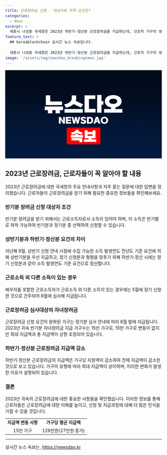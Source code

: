 ```yaml
---
title: 근로장려금 신청 - 대상자와 자격 요건은?
categories:
  - News
excerpt: >
  세종시 나성동 국세청은 2023년 하반기·정산분 근로장려금을 지급하는데, 근로자 가구의 생활 안정을 위해 27일 일괄 지급할 예정이라고 밝혔다. 근로소득만 있는 가구는 반기분과 정기분 중 선택하여 신청할 수 있으며, 소득요건이 완화되어 신청가구 수는 15만 가구로, 최대 지급액은 1840억원이며, 가구당 평균 지급액은 126만원이다. 지급액은 단독가구가 증가한 영향으로 전체적으로 감소한 것으로 밝혀졌다.
feature_text: >
  ## koreablockchain 실시간 뉴스 속보입니다.

  세종시 나성동 국세청은 2023년 하반기·정산분 근로장려금을 지급하는데, 근로자 가구의 생활 안정을 위해 27일 일괄 지급할 예정이라고 밝혔다. 근로소득만 있는 가구는 반기분과 정기분 중 선택하여 신청할 수 있으며, 소득요건이 완화되어 신청가구 수는 15만 가구로, 최대 지급액은 1840억원이며, 가구당 평균 지급액은 126만원이다. 지급액은 단독가구가 증가한 영향으로 전체적으로 감소한 것으로 밝혀졌다.
image: '/assets/img/newsdao_breakingnews.jpg'
---
```


<p><img src="/assets/img/newsdao_breakingnews.jpg" alt="koreablockchain 속보" /></p>

<h2 data-ke-size="size26">2023년 근로장려금, 근로자들이 꼭 알아야 할 내용</h2>

<p data-ke-size="size16">2023년 근로장려금에 대한 국세청의 주요 안내사항과 자주 묻는 질문에 대한 답변을 정리했습니다. 근로자들이 근로장려금을 받기 위해 필요한 중요한 정보들을 확인해보세요.</p>

<h3>반기분 장려금 신청 대상자 조건</h3>

<p data-ke-size="size16">반기분 장려금을 받기 위해서는 근로소득자로서 소득이 있어야 하며, 이 소득은 반기별로 파악 가능하여 반기분과 정기분 중 선택하여 신청할 수 있습니다.</p>

<h3>상반기분과 하반기·정산분 요건의 차이</h3>

<p data-ke-size="size16">지난해 9월, 상반기 신청 안내 시점에 수집 가능한 소득 발생연도 전년도 기준 요건에 의해 상반기분을 우선 지급하고, 정기 신청분과 형평을 맞추기 위해 하반기·정산 시에는 정기 신청분과 같이 소득 발생연도 기준 요건으로 정산합니다.</p>

<h3>근로소득 외 다른 소득이 있는 경우</h3>

<p data-ke-size="size16">배우자를 포함한 근로소득자가 근로소득 외 다른 소득이 있는 경우에는 5월에 정기 신청한 것으로 간주되어 8월에 심사해 지급됩니다.</p>

<h3>근로장려금 심사대상의 자녀장려금</h3>

<p data-ke-size="size16">근로장려금 신청 요건이 완화된 가구는 정기분 심사 안내에 따라 8월 말에 지급됩니다. 2023년 귀속 반기분 자녀장려금 지급 가구수는 15만 가구로, 15만 가구로 변동이 없지만 최대 지급액과 총 지급액이 상향 조정되어 있습니다.</p>

<h3>하반기·정산분 근로장려금 지급액 감소</h3>

<p data-ke-size="size16">하반기·정산분 근로장려금의 지급액은 가구당 지원액이 감소하여 전체 지급액이 감소한 것으로 보고 있습니다. 가구의 유형에 따라 최대 지급액이 상이하며, 이러한 변화가 발생한 이유가 설명되어 있습니다.</p>

<h3>결론</h3>

<p data-ke-size="size16">2023년 귀속의 근로장려금에 대한 중요한 사항들을 확인했습니다. 이러한 정보를 통해 근로자들은 근로장려금에 대한 이해를 높이고, 신청 및 지급과정에 대해 더 많은 인식을 가질 수 있을 것입니다.</p>

<table>
    <tbody>
        <tr>
            <td style="text-align: center; height: 17px;"><b>지급액 변동 사항</b></td>
            <td style="text-align: center; height: 17px;"><b>가구당 평균 지급액</b></td>
        </tr>
        <tr>
            <td style="text-align: center; height: 17px;">15만 가구</td>
            <td style="text-align: center; height: 17px;">126만원(27만원 증가)</td>
        </tr>
    </tbody>
</table>

<p><hr></p>
실시간 뉴스 속보는, <a href="https://newsdao.kr" rel="dofollow">https://newsdao.kr</a>


